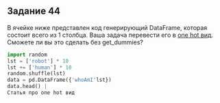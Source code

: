 ## Задание 44

В ячейке ниже представлен код генерирующий DataFrame, которая состоит всего из 1 столбца. Ваша задача перевести его в [one hot вид](https://colab.research.google.com/drive/1qKamnDiRmpRZkpiqWPkunBdAhmzhMcGz?usp=sharing). 
Сможете ли вы это сделать без get_dummies?

```python
import random
lst = ['robot'] * 10
lst += ['human'] * 10
random.shuffle(lst)
data = pd.DataFrame({'whoAmI'lst})
data.head() |
Статья про one hot вид
